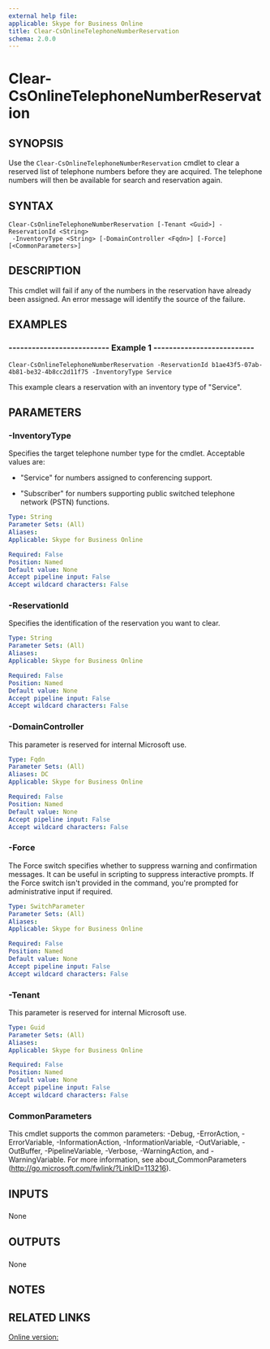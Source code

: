 ```yaml
---
external help file: 
applicable: Skype for Business Online
title: Clear-CsOnlineTelephoneNumberReservation
schema: 2.0.0
---
```


# Clear-CsOnlineTelephoneNumberReservation

## SYNOPSIS
Use the `Clear-CsOnlineTelephoneNumberReservation` cmdlet to clear a reserved list of telephone numbers before they are acquired.
The telephone numbers will then be available for search and reservation again.

## SYNTAX

```
Clear-CsOnlineTelephoneNumberReservation [-Tenant <Guid>] -ReservationId <String>
 -InventoryType <String> [-DomainController <Fqdn>] [-Force] [<CommonParameters>]
```

## DESCRIPTION
This cmdlet will fail if any of the numbers in the reservation have already been assigned.
An error message will identify the source of the failure. 

## EXAMPLES

### -------------------------- Example 1 --------------------------
```
Clear-CsOnlineTelephoneNumberReservation -ReservationId b1ae43f5-07ab-4b81-be32-4b8cc2d11f75 -InventoryType Service
```

This example clears a reservation with an inventory type of "Service".


## PARAMETERS

### -InventoryType
Specifies the target telephone number type for the cmdlet.
Acceptable values are:

- "Service" for numbers assigned to conferencing support.

- "Subscriber" for numbers supporting public switched telephone network (PSTN) functions.

```yaml
Type: String
Parameter Sets: (All)
Aliases: 
Applicable: Skype for Business Online

Required: False
Position: Named
Default value: None
Accept pipeline input: False
Accept wildcard characters: False
```

### -ReservationId
Specifies the identification of the reservation you want to clear.

```yaml
Type: String
Parameter Sets: (All)
Aliases: 
Applicable: Skype for Business Online

Required: False
Position: Named
Default value: None
Accept pipeline input: False
Accept wildcard characters: False
```

### -DomainController
This parameter is reserved for internal Microsoft use.

```yaml
Type: Fqdn
Parameter Sets: (All)
Aliases: DC
Applicable: Skype for Business Online

Required: False
Position: Named
Default value: None
Accept pipeline input: False
Accept wildcard characters: False
```

### -Force
The Force switch specifies whether to suppress warning and confirmation messages.
It can be useful in scripting to suppress interactive prompts.
If the Force switch isn't provided in the command, you're prompted for administrative input if required.

```yaml
Type: SwitchParameter
Parameter Sets: (All)
Aliases: 
Applicable: Skype for Business Online

Required: False
Position: Named
Default value: None
Accept pipeline input: False
Accept wildcard characters: False
```

### -Tenant
This parameter is reserved for internal Microsoft use.

```yaml
Type: Guid
Parameter Sets: (All)
Aliases: 
Applicable: Skype for Business Online

Required: False
Position: Named
Default value: None
Accept pipeline input: False
Accept wildcard characters: False
```

### CommonParameters
This cmdlet supports the common parameters: -Debug, -ErrorAction, -ErrorVariable, -InformationAction, -InformationVariable, -OutVariable, -OutBuffer, -PipelineVariable, -Verbose, -WarningAction, and -WarningVariable. For more information, see about_CommonParameters (http://go.microsoft.com/fwlink/?LinkID=113216).

## INPUTS

###  
None

## OUTPUTS

###  
None

## NOTES

## RELATED LINKS

[Online version:](https://docs.microsoft.com/en-us/powershell/module/skype/Clear-CsOnlineTelephoneNumberReservation?view=skype-ps)

